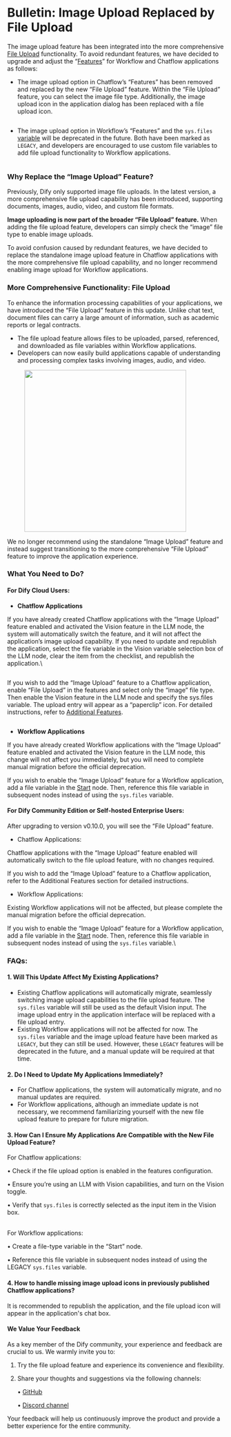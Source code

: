 # Bulletin: Image Upload Replaced by File Upload

The image upload feature has been integrated into the more comprehensive [File Upload](file-upload.md) functionality. To avoid redundant features, we have decided to upgrade and adjust the “[Features](additional-features.md)” for Workflow and Chatflow applications as follows:

* The image upload option in Chatflow’s “Features” has been removed and replaced by the new “File Upload” feature. Within the “File Upload” feature, you can select the image file type. Additionally, the image upload icon in the application dialog has been replaced with a file upload icon.

<figure><img src="https://assets-docs.dify.ai/dify-enterprise-mintlify/en/guides/workflow/edeb9bfe8cafc8c7fa242bf895dfb850.png" alt=""><figcaption></figcaption></figure>

* The image upload option in Workflow’s “Features” and the `sys.files` [variable](variables.md) will be deprecated in the future. Both have been marked as `LEGACY`, and developers are encouraged to use custom file variables to add file upload functionality to Workflow applications.

<figure><img src="https://assets-docs.dify.ai/dify-enterprise-mintlify/en/guides/workflow/df9f74f5362f31672ebe3a166f0a419a.png" alt=""><figcaption></figcaption></figure>

### Why Replace the “Image Upload” Feature?

Previously, Dify only supported image file uploads. In the latest version, a more comprehensive file upload capability has been introduced, supporting documents, images, audio, video, and custom file formats.

**Image uploading is now part of the broader “File Upload” feature.** When adding the file upload feature, developers can simply check the “image” file type to enable image uploads.

To avoid confusion caused by redundant features, we have decided to replace the standalone image upload feature in Chatflow applications with the more comprehensive file upload capability, and no longer recommend enabling image upload for Workflow applications.

### More Comprehensive Functionality: File Upload

To enhance the information processing capabilities of your applications, we have introduced the “File Upload” feature in this update. Unlike chat text, document files can carry a large amount of information, such as academic reports or legal contracts.

* The file upload feature allows files to be uploaded, parsed, referenced, and downloaded as file variables within Workflow applications.
* Developers can now easily build applications capable of understanding and processing complex tasks involving images, audio, and video.

<figure><img src="https://assets-docs.dify.ai/dify-enterprise-mintlify/en/guides/workflow/05bf5ca6ea2f384cc171e3041a6f0751.png" alt="" width="375"><figcaption></figcaption></figure>

We no longer recommend using the standalone “Image Upload” feature and instead suggest transitioning to the more comprehensive “File Upload” feature to improve the application experience.

### What You Need to Do?

#### For Dify Cloud Users: 

* **Chatflow Applications**

If you have already created Chatflow applications with the “Image Upload” feature enabled and activated the Vision feature in the LLM node, the system will automatically switch the feature, and it will not affect the application’s image upload capability. If you need to update and republish the application, select the file variable in the Vision variable selection box of the LLM node, clear the item from the checklist, and republish the application.\


<figure><img src="https://assets-docs.dify.ai/dify-enterprise-mintlify/en/guides/workflow/bc6e9e3a57844f5f1e50b4716592449d.png" alt=""><figcaption></figcaption></figure>

If you wish to add the “Image Upload” feature to a Chatflow application, enable “File Upload” in the features and select only the “image” file type. Then enable the Vision feature in the LLM node and specify the sys.files variable. The upload entry will appear as a “paperclip” icon. For detailed instructions, refer to [Additional Features](additional-features.md).

<figure><img src="https://assets-docs.dify.ai/dify-enterprise-mintlify/en/guides/workflow/d8c447886a9bdea1aeeda8991b46742e.png" alt=""><figcaption></figcaption></figure>

* **Workflow Applications**

If you have already created Workflow applications with the “Image Upload” feature enabled and activated the Vision feature in the LLM node, this change will not affect you immediately, but you will need to complete manual migration before the official deprecation.

If you wish to enable the “Image Upload” feature for a Workflow application, add a file variable in the [Start](node/start.md) node. Then, reference this file variable in subsequent nodes instead of using the `sys.files` variable.

#### For Dify Community Edition or Self-hosted Enterprise Users:

After upgrading to version v0.10.0, you will see the “File Upload” feature.

* Chatflow Applications:

Chatflow applications with the “Image Upload” feature enabled will automatically switch to the file upload feature, with no changes required.

If you wish to add the “Image Upload” feature to a Chatflow application, refer to the Additional Features section for detailed instructions.

* Workflow Applications:

Existing Workflow applications will not be affected, but please complete the manual migration before the official deprecation.

If you wish to enable the “Image Upload” feature for a Workflow application, add a file variable in the [Start](node/start.md) node. Then, reference this file variable in subsequent nodes instead of using the `sys.files` variable.\

### FAQs:

#### 1. Will This Update Affect My Existing Applications?

* Existing Chatflow applications will automatically migrate, seamlessly switching image upload capabilities to the file upload feature. The `sys.files` variable will still be used as the default Vision input. The image upload entry in the application interface will be replaced with a file upload entry.
* Existing Workflow applications will not be affected for now. The `sys.files` variable and the image upload feature have been marked as `LEGACY`, but they can still be used. However, these `LEGACY` features will be deprecated in the future, and a manual update will be required at that time.

#### 2. Do I Need to Update My Applications Immediately?

* For Chatflow applications, the system will automatically migrate, and no manual updates are required.
* For Workflow applications, although an immediate update is not necessary, we recommend familiarizing yourself with the new file upload feature to prepare for future migration.

#### 3. How Can I Ensure My Applications Are Compatible with the New File Upload Feature?

For Chatflow applications:

• Check if the file upload option is enabled in the features configuration.

• Ensure you’re using an LLM with Vision capabilities, and turn on the Vision toggle.

• Verify that `sys.files` is correctly selected as the input item in the Vision box.

\
For Workflow applications:

• Create a file-type variable in the “Start” node.

• Reference this file variable in subsequent nodes instead of using the LEGACY `sys.files` variable.

#### 4. How to handle missing image upload icons in previously published Chatflow applications?

It is recommended to republish the application, and the file upload icon will appear in the application's chat box.

#### We Value Your Feedback

As a key member of the Dify community, your experience and feedback are crucial to us. We warmly invite you to:

1. Try the file upload feature and experience its convenience and flexibility.
2.  Share your thoughts and suggestions via the following channels:

    • [GitHub](https://github.com/langgenius/dify)

    • [Discord channel](https://discord.com/invite/FngNHpbcY7)

Your feedback will help us continuously improve the product and provide a better experience for the entire community.
